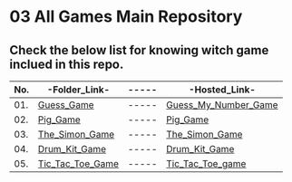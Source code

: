 # 03 All Games Main Repository

## Check the below list for knowing witch game inclued in this repo.

| No. | -Folder_Link-                      | ----- | -Hosted_Link-                      |
| --- | ---------------------------------- | ----- | ---------------------------------- |
| 01. | [Guess_Game][guessGameF]           | ----- | [Guess_My_Number_Game][guessGameL] |
| 02. | [Pig_Game][pigGameF]               | ----- | [Pig_Game][pigGameL]               |
| 03. | [The_Simon_Game][simonGameF]       | ----- | [The_Simon_Game][simonGameL]       |
| 04. | [Drum_Kit_Game][drumKitF]          | ----- | [Drum_Kit_Game][drumKitL]          |
| 05. | [Tic_Tac_Toe_Game][ticTacToeGameF] | ----- | [Tic_Tac_Toe_game][ticTacToeGameL] |

<!-- ==================================================================================== -->

[guessGameF]: 01_Guess_My_Number_Game
[guessGameL]: https://guess-my-number-game-01.netlify.app/
[pigGameF]: 02_Pig_Game
[pigGameL]: https://pig-game-02.netlify.app/
[simonGameF]: 03_The_Simon_Game
[simonGameL]: https://the-simon-game-03.netlify.app/
[drumKitF]: 04_Drum_Kit_Game
[drumKitL]: https://drum-kit-game-04.netlify.app/
[ticTacToeGameF]: 05_Tic_Tac_Toe_Game
[ticTacToeGameL]: https://tic-tac-toe-game-05.netlify.app/
